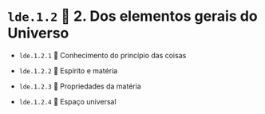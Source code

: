 # `lde.1.2` 📑 2. Dos elementos gerais do Universo

- `lde.1.2.1` 📃 Conhecimento do princípio das coisas

- `lde.1.2.2` 📃 Espírito e matéria

- `lde.1.2.3` 📃 Propriedades da matéria

- `lde.1.2.4` 📃 Espaço universal
